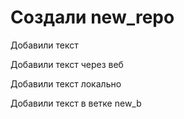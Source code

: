 ﻿# Создали new_repo

Добавили текст

Добавили текст через веб

Добавили текст локально

Добавили текст в ветке new_b